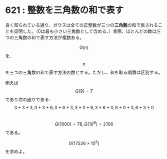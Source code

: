 # 621 : 整数を三角数の和で表す

良く知られている通り、ガウスは全ての正整数が三つの**三角数**の和で表されることを証明した。（0は最も小さい三角数として含める。）実際、ほとんどの数は三つの三角数の和で表す方法が複数ある。

$$G(n)$$を、$$n$$を三つの三角数の和で表す方法の数とする。ただし、和を取る順番は区別する。

例えば$$G(9)=7$$であり次の通りである:  
$$3+3+3, 0+3+6, 0+6+3, 3+0+6, 3+6+0, 6+0+3, 6+3+0$$  
$$G(1000)=78, G(10^6)=2106$$である。

$$G(17526×10^9)$$を求めよ。

